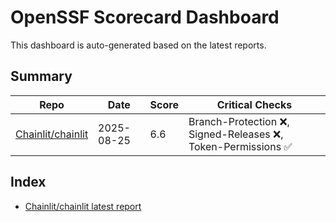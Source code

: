 # OpenSSF Scorecard Dashboard

This dashboard is auto-generated based on the latest reports.

## Summary

| Repo | Date | Score | Critical Checks |
|------|------|-------|-----------------|
| [Chainlit/chainlit](https://github.com/Chainlit/chainlit) | 2025-08-25 | 6.6 | Branch-Protection ❌, Signed-Releases ❌, Token-Permissions ✅ |

## Index

- [Chainlit/chainlit latest report](./scorecard-reports/Chainlit_chainlit/2025-08-25-report.json)